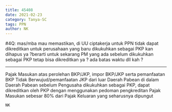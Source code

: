 ```yaml
---
title: 45408
date: 2021-02-23
category: Tanya-SC
tags: PPN
author: NK
---
```


#4Q: mas/mba mau memastikan, di UU ciptakerja untuk PPN tidak dapat dikreditkan untuk perusahaan yang baru dikukuhkan sebagai PKP kan dihapus ya ?berarti untuk sekarang PM yang ada sebelum dikukuhkan sebagai PKP tetap bisa dikreditkan ya ? ada batas waktu dll kah ?

---

Pajak Masukan atas perolehan BKP/JKP, impor BKP/JKP serta pemanfaatan BKP Tidak Berwujud/pemanfaatan JKP dari luar Daerah Pabean di dalam Daerah Pabean sebelum Pengusaha dikukuhkan sebagai PKP, dapat dikreditkan oleh PKP dengan menggunakan pedoman pengkreditan Pajak Masukan sebesar 80% dari Pajak Keluaran yang seharusnya dipungut

`NK`
